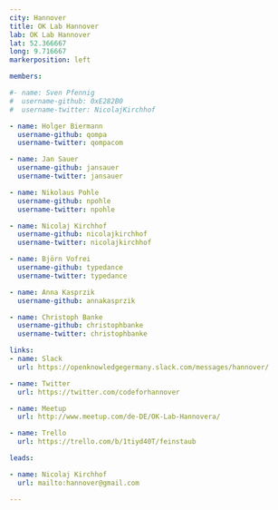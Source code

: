 ```yaml
---
city: Hannover
title: OK Lab Hannover
lab: OK Lab Hannover
lat: 52.366667
long: 9.716667
markerposition: left

members:

#- name: Sven Pfennig
#  username-github: 0xE282B0
#  username-twitter: NicolajKirchhof

- name: Holger Biermann
  username-github: qompa
  username-twitter: qompacom

- name: Jan Sauer
  username-github: jansauer
  username-twitter: jansauer

- name: Nikolaus Pohle
  username-github: npohle
  username-twitter: npohle

- name: Nicolaj Kirchhof
  username-github: nicolajkirchhof
  username-twitter: nicolajkirchhof

- name: Björn Vofrei
  username-github: typedance
  username-twitter: typedance

- name: Anna Kasprzik
  username-github: annakasprzik

- name: Christoph Banke
  username-github: christophbanke
  username-twitter: christophbanke

links:
- name: Slack
  url: https://openknowledgegermany.slack.com/messages/hannover/

- name: Twitter
  url: https://twitter.com/codeforhannover

- name: Meetup
  url: http://www.meetup.com/de-DE/OK-Lab-Hannovera/

- name: Trello
  url: https://trello.com/b/1tiyd40T/feinstaub

leads:

- name: Nicolaj Kirchhof
  url: mailto:hannover@gmail.com

---
```

